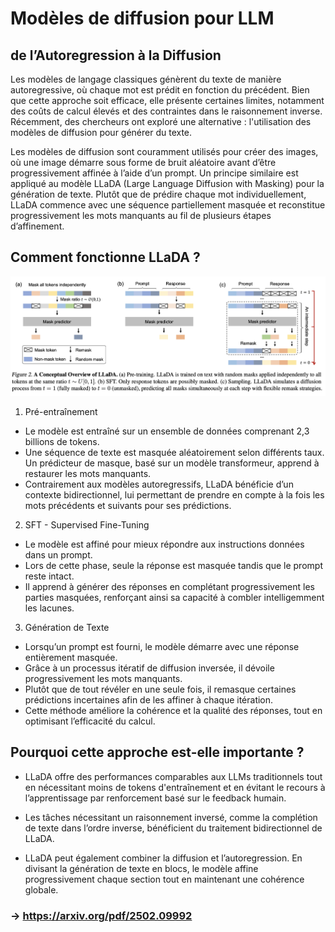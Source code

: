 # Modèles de diffusion pour LLM

## de l’Autoregression à la Diffusion

Les modèles de langage classiques génèrent du texte de manière autoregressive, où chaque mot est prédit en fonction du précédent. Bien que cette approche soit efficace, elle présente certaines limites, notamment des coûts de calcul élevés et des contraintes dans le raisonnement inverse. Récemment, des chercheurs ont exploré une alternative : l'utilisation des modèles de diffusion pour générer du texte.

Les modèles de diffusion sont couramment utilisés pour créer des images, où une image démarre sous forme de bruit aléatoire avant d’être progressivement affinée à l’aide d’un prompt. Un principe similaire est appliqué au modèle LLaDA (Large Language Diffusion with Masking) pour la génération de texte. Plutôt que de prédire chaque mot individuellement, LLaDA commence avec une séquence partiellement masquée et reconstitue progressivement les mots manquants au fil de plusieurs étapes d’affinement.

## Comment fonctionne LLaDA ? 

![Alt text](llada.png)

1. Pré-entraînement
- Le modèle est entraîné sur un ensemble de données comprenant 2,3 billions de tokens.
- Une séquence de texte est masquée aléatoirement selon différents taux.
Un prédicteur de masque, basé sur un modèle transformeur, apprend à restaurer les mots manquants.
- Contrairement aux modèles autoregressifs, LLaDA bénéficie d’un contexte bidirectionnel, lui permettant de prendre en compte à la fois les mots précédents et suivants pour ses prédictions.

2. SFT - Supervised Fine-Tuning
- Le modèle est affiné pour mieux répondre aux instructions données dans un prompt.
- Lors de cette phase, seule la réponse est masquée tandis que le prompt reste intact.
- Il apprend à générer des réponses en complétant progressivement les parties masquées, renforçant ainsi sa capacité à combler intelligemment les lacunes.

3. Génération de Texte
- Lorsqu’un prompt est fourni, le modèle démarre avec une réponse entièrement masquée.
- Grâce à un processus itératif de diffusion inversée, il dévoile progressivement les mots manquants.
- Plutôt que de tout révéler en une seule fois, il remasque certaines prédictions incertaines afin de les affiner à chaque itération.
- Cette méthode améliore la cohérence et la qualité des réponses, tout en optimisant l’efficacité du calcul.

## Pourquoi cette approche est-elle importante ?

- LLaDA offre des performances comparables aux LLMs traditionnels tout en nécessitant moins de tokens d'entraînement et en évitant le recours à l’apprentissage par renforcement basé sur le feedback humain.

- Les tâches nécessitant un raisonnement inversé, comme la complétion de texte dans l’ordre inverse, bénéficient du traitement bidirectionnel de LLaDA.

- LLaDA peut également combiner la diffusion et l’autoregression. En divisant la génération de texte en blocs, le modèle affine progressivement chaque section tout en maintenant une cohérence globale.


### → https://arxiv.org/pdf/2502.09992 